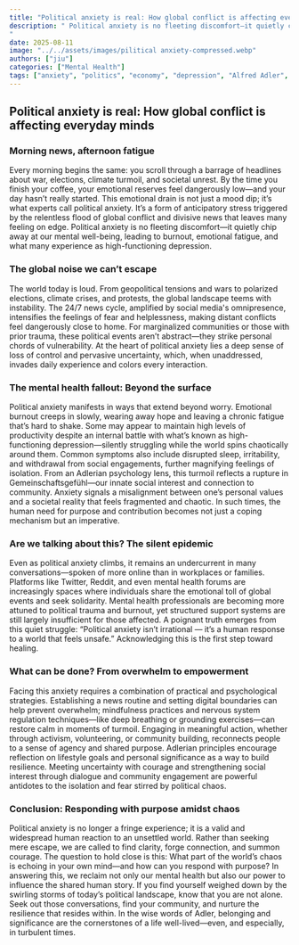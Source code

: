 ```yaml
---
title: "Political anxiety is real: How global conflict is affecting everyday minds"
description: " Political anxiety is no fleeting discomfort—it quietly chip away at our mental well-being, leading to burnout, emotional fatigue, and what many experience as high-functioning depression.
"
date: 2025-08-11
image: "../../assets/images/pilitical anxiety-compressed.webp"
authors: ["jiu"]
categories: ["Mental Health"]
tags: ["anxiety", "politics", "economy", "depression", "Alfred Adler", "psychology", "geopolitical"]
---
```


## Political anxiety is real: How global conflict is affecting everyday minds


### Morning news, afternoon fatigue

Every morning begins the same: you scroll through a barrage of headlines about war, elections, climate turmoil, and societal unrest. By the time you finish your coffee, your emotional reserves feel dangerously low—and your day hasn’t really started. This emotional drain is not just a mood dip; it’s what experts call political anxiety. It’s a form of anticipatory stress triggered by the relentless flood of global conflict and divisive news that leaves many feeling on edge. Political anxiety is no fleeting discomfort—it quietly chip away at our mental well-being, leading to burnout, emotional fatigue, and what many experience as high-functioning depression.


### The global noise we can’t escape

The world today is loud. From geopolitical tensions and wars to polarized elections, climate crises, and protests, the global landscape teems with instability. The 24/7 news cycle, amplified by social media's omnipresence, intensifies the feelings of fear and helplessness, making distant conflicts feel dangerously close to home. For marginalized communities or those with prior trauma, these political events aren’t abstract—they strike personal chords of vulnerability. At the heart of political anxiety lies a deep sense of loss of control and pervasive uncertainty, which, when unaddressed, invades daily experience and colors every interaction.


### The mental health fallout: Beyond the surface
Political anxiety manifests in ways that extend beyond worry. Emotional burnout creeps in slowly, wearing away hope and leaving a chronic fatigue that’s hard to shake. Some may appear to maintain high levels of productivity despite an internal battle with what’s known as high-functioning depression—silently struggling while the world spins chaotically around them. Common symptoms also include disrupted sleep, irritability, and withdrawal from social engagements, further magnifying feelings of isolation. From an Adlerian psychology lens, this turmoil reflects a rupture in Gemeinschaftsgefühl—our innate social interest and connection to community. Anxiety signals a misalignment between one’s personal values and a societal reality that feels fragmented and chaotic. In such times, the human need for purpose and contribution becomes not just a coping mechanism but an imperative.


### Are we talking about this? The silent epidemic

Even as political anxiety climbs, it remains an undercurrent in many conversations—spoken of more online than in workplaces or families. Platforms like Twitter, Reddit, and even mental health forums are increasingly spaces where individuals share the emotional toll of global events and seek solidarity. Mental health professionals are becoming more attuned to political trauma and burnout, yet structured support systems are still largely insufficient for those affected. A poignant truth emerges from this quiet struggle: “Political anxiety isn’t irrational — it’s a human response to a world that feels unsafe.” Acknowledging this is the first step toward healing.


### What can be done? From overwhelm to empowerment
Facing this anxiety requires a combination of practical and psychological strategies. Establishing a news routine and setting digital boundaries can help prevent overwhelm; mindfulness practices and nervous system regulation techniques—like deep breathing or grounding exercises—can restore calm in moments of turmoil. Engaging in meaningful action, whether through activism, volunteering, or community building, reconnects people to a sense of agency and shared purpose. Adlerian principles encourage reflection on lifestyle goals and personal significance as a way to build resilience. Meeting uncertainty with courage and strengthening social interest through dialogue and community engagement are powerful antidotes to the isolation and fear stirred by political chaos.


### Conclusion: Responding with purpose amidst chaos
Political anxiety is no longer a fringe experience; it is a valid and widespread human reaction to an unsettled world. Rather than seeking mere escape, we are called to find clarity, forge connection, and summon courage. The question to hold close is this: What part of the world’s chaos is echoing in your own mind—and how can you respond with purpose? In answering this, we reclaim not only our mental health but also our power to influence the shared human story.
If you find yourself weighed down by the swirling storms of today’s political landscape, know that you are not alone. Seek out those conversations, find your community, and nurture the resilience that resides within. In the wise words of Adler, belonging and significance are the cornerstones of a life well-lived—even, and especially, in turbulent times.

